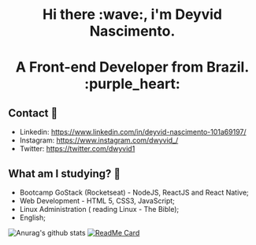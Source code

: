 <h1 align="center">Hi there :wave:, i'm Deyvid Nascimento.</h1>
<h1 align="center">A Front-end Developer from Brazil. :purple_heart:</h1>

## Contact :e-mail:
* Linkedin: https://www.linkedin.com/in/deyvid-nascimento-101a69197/
* Instagram: https://www.instagram.com/dwyvid_/
* Twitter: https://twitter.com/dwyvid1

## What am I studying? :rocket:
* Bootcamp GoStack (Rocketseat) - NodeJS, ReactJS and React Native;
* Web Development - HTML 5, CSS3, JavaScript;
* Linux Administration ( reading Linux - The Bible);
* English;

![Anurag's github stats](https://github-readme-stats.vercel.app/api?username=dwyvid1&show_icons=true&theme=dracula)
[![ReadMe Card](https://github-readme-stats.vercel.app/api/pin/?username=dwyvid1&repo=bootcamp-gostack&show_icons=true&theme=dracula)](https://github.com/dwyvid1/bootcamp-gostack)
